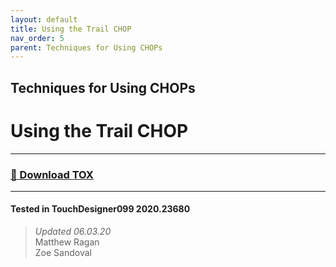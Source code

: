 ```yaml
---
layout: default
title: Using the Trail CHOP
nav_order: 5
parent: Techniques for Using CHOPs
---
```


## Techniques for Using CHOPs
# Using the Trail CHOP

---

### [:floppy_disk: Download TOX](https://github.com/mir-lab/touchdesigner-instancing-examples-code/raw/main/tox/002-using-chops/container_trail_chop.tox)

---

#### Tested in TouchDesigner099 2020.23680 
>*Updated 06.03.20*  
Matthew Ragan  
Zoe Sandoval   